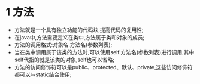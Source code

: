 # 1 方法

- 方法就是一个具有独立功能的代码块,提高代码的复用性;
- 在java中,方法需要定义在类中,方法属于类和对象的成员;
- 方法的调用格式:对象名.方法名(参数列表);
- 当在类中调用属于该类的方法时,可以使用self.方法名(参数列表)进行调用,其中self代指的就是该类的对象,self也可以省略;
- 方法的访问修饰符可以是public、protected、默认、private,这些访问修饰符都可以与static结合使用;